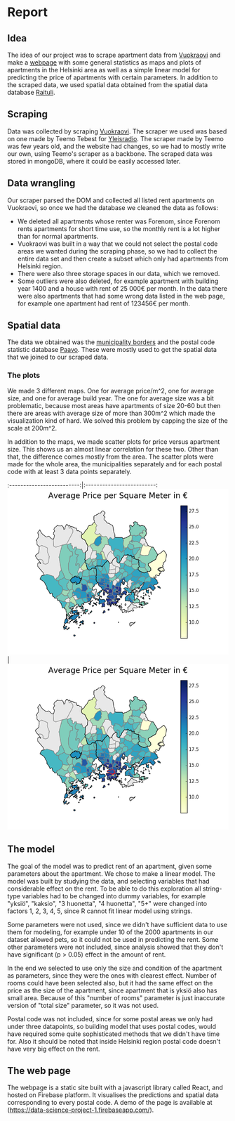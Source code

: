 # Report

## Idea

The idea of our project was to scrape apartment data from [Vuokraovi](vuokaovi.com) and make a [webpage](https://data-science-project-1.firebaseapp.com/) with some general statistics as maps and plots of apartments in the Helsinki area as well as a simple linear model for  predicting the price of apartments with certain parameters. In addition to the scraped data, we used spatial data obtained from the spatial data database [Raituli](https://avaa.tdata.fi/-/paituli-paikkatietopalvelu).

## Scraping
Data was collected by scraping [Vuokraovi](vuokaovi.com). The scraper we used was based on one made by Teemo Tebest for [Yleisradio](https://github.com/Yleisradio/yle-uutiset/tree/master/vuokraovi-scraper). The scraper made by Teemo was few years old, and the website had changes, so we had to mostly write our own, using Teemo's scraper as a backbone. The scraped data was stored in mongoDB, where it could be easily accessed later.

## Data wrangling
Our scraper parsed the DOM and collected all listed rent apartments on Vuokraovi, so once we had the database we cleaned the data as follows:

* We deleted all apartments whose renter was Forenom, since Forenom rents apartments for short time use, so the monthly rent is a lot higher than for normal apartments.
* Vuokraovi was built in a way that we could not select the postal code areas we wanted during the scraping phase, so we had to collect the entire data set and then create a subset which only had apartments from Helsinki region.
* There were also three storage spaces in our data, which we removed.
* Some outliers were also deleted, for example apartment with building year 1400 and a house with rent of 25 000€ per month. In the data there were also apartments that had some wrong data listed in the web page, for example one apartment had rent of 123456€ per month.

## Spatial data

The data we obtained was the [municipality borders](https://etsin.avointiede.fi/fi/dataset/urn-nbn-fi-csc-kata20170313154359453160) and  the postal code statistic database [Paavo](http://www.stat.fi/tup/paavo/index.html). These were mostly used to get the spatial data that we joined to our scraped data.

### The plots

We made 3 different maps. One for average price/m^2, one for average size, and one for average build year. The one for average size was a bit problematic, because most areas have apartments of size 20-60 but then there are areas with average size of more than 300m^2 which made the visualization kind of hard. We solved this problem by capping the size of the scale at 200m^2.

In addition to the maps, we made scatter plots for price versus apartment size. This shows us an almost linear correlation for these two.  Other than that, the difference comes mostly from the area. The scatter plots were made for the whole area, the municipalities separately and for each postal code with at least 3 data points separately.

:-------------------------:|:-------------------------:
![Avg price all](https://github.com/rupshabagchi/helsinkiApartmentPrices/blob/master/figures/averagePriceSquareMap.png)  |  ![Avg price 00100](https://github.com/rupshabagchi/helsinkiApartmentPrices/blob/master/figures/averagePriceMap/avgPricePerSquare00100.png)



## The model
The goal of the model was to predict rent of an apartment, given some parameters about the apartment. We chose to make a linear model. The model was built by studying the data, and selecting variables that had considerable effect on the rent. To be able to do this exploration all string-type variables had to be changed into dummy variables, for example "yksiö", "kaksio", "3 huonetta", "4 huonetta", "5+" were changed into factors 1, 2, 3, 4, 5, since R cannot fit linear model using strings.

Some parameters were not used, since we didn't have sufficient data to use them for modeling, for example under 10 of the 2000 apartments in our dataset allowed pets, so it could not be used in predicting the rent. Some other parameters were not included, since analysis showed that they don't have significant (p > 0.05) effect in the amount of rent.

In the end we selected to use only the size and condition of the apartment as parameters, since they were the ones with clearest effect. Number of rooms could have been selected also, but it had the same effect on the price as the size of the apartment, since apartment that is yksiö also has small area. Because of this "number of rooms" parameter is just inaccurate version of "total size" parameter, so it was not used.

Postal code was not included, since for some postal areas we only had under three datapoints, so building model that uses postal codes, would have required some quite sophisticated methods that we didn't have time for. Also it should be noted that inside Helsinki region postal code doesn't have very big effect on the rent.

## The web page
The webpage is a static site built with a javascript library called React, and hosted on Firebase platform. It visualises the predictions and spatial data corresponding to every postal code. A demo of the page is available at (https://data-science-project-1.firebaseapp.com/).

